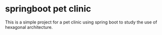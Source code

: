 # springboot pet clinic

This is a simple project for a pet clinic using spring boot to study the use of hexagonal architecture.